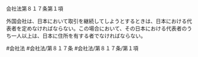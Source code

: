 会社法第８１７条第１項

外国会社は、日本において取引を継続してしようとするときは、日本における代表者を定めなければならない。この場合において、その日本における代表者のうち一人以上は、日本に住所を有する者でなければならない。

#会社法
#会社法/第８１７条
#会社法/第８１７条/第１項
